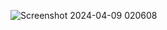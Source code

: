 
![Screenshot 2024-04-09 020608](https://github.com/Definex-Java-Spring-Bootcampp/week-4-baturayacarturk/assets/92423466/5ffe8bd2-5b1d-41a4-82d3-667c177e92da)

